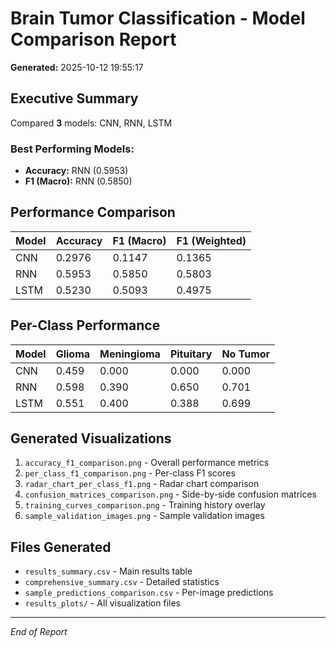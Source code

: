 # Brain Tumor Classification - Model Comparison Report

**Generated:** 2025-10-12 19:55:17

## Executive Summary

Compared **3** models: CNN, RNN, LSTM

### Best Performing Models:
- **Accuracy:** RNN (0.5953)
- **F1 (Macro):** RNN (0.5850)

## Performance Comparison

| Model | Accuracy | F1 (Macro) | F1 (Weighted) |
|-------|----------|------------|---------------|
| CNN | 0.2976 | 0.1147 | 0.1365 |
| RNN | 0.5953 | 0.5850 | 0.5803 |
| LSTM | 0.5230 | 0.5093 | 0.4975 |

## Per-Class Performance

| Model | Glioma | Meningioma | Pituitary | No Tumor |
|-------|--------|------------|-----------|----------|
| CNN | 0.459 | 0.000 | 0.000 | 0.000 |
| RNN | 0.598 | 0.390 | 0.650 | 0.701 |
| LSTM | 0.551 | 0.400 | 0.388 | 0.699 |

## Generated Visualizations

1. `accuracy_f1_comparison.png` - Overall performance metrics
2. `per_class_f1_comparison.png` - Per-class F1 scores
3. `radar_chart_per_class_f1.png` - Radar chart comparison
4. `confusion_matrices_comparison.png` - Side-by-side confusion matrices
5. `training_curves_comparison.png` - Training history overlay
6. `sample_validation_images.png` - Sample validation images

## Files Generated

- `results_summary.csv` - Main results table
- `comprehensive_summary.csv` - Detailed statistics
- `sample_predictions_comparison.csv` - Per-image predictions
- `results_plots/` - All visualization files

---

*End of Report*